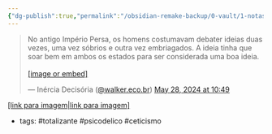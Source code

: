 ```yaml
---
{"dg-publish":true,"permalink":"/obsidian-remake-backup/0-vault/1-notas-literais/blogueragem/no-antigo-imperio-persa-os-homens-debatiam-duas-vezes/","tags":["totalizante","psicodelico","ceticismo"],"dgHomeLink":true,"dgShowLocalGraph":true,"dgShowFileTree":true,"dgEnableSearch":true,"noteIcon":""}
---
```


<blockquote class="bluesky-embed" data-bluesky-uri="at://did:plc:7basl7ubtjeyh5pzsbevmurg/app.bsky.feed.post/3ktkmzemwfd2d" data-bluesky-cid="bafyreig5vq76eizefh5avsyq2ixttuu4zbf2jwu5scnnhljj2cab6yzkj4"><p lang="pt">No antigo Império Persa, os homens costumavam debater ideias duas vezes, uma vez sóbrios e outra vez embriagados. A ideia tinha que soar bem em ambos os estados para ser considerada uma boa ideia.<br><br><a href="https://bsky.app/profile/did:plc:7basl7ubtjeyh5pzsbevmurg/post/3ktkmzemwfd2d?ref_src=embed">[image or embed]</a></p>&mdash; Inércia Decisória (<a href="https://bsky.app/profile/did:plc:7basl7ubtjeyh5pzsbevmurg?ref_src=embed">@walker.eco.br</a>) <a href="https://bsky.app/profile/did:plc:7basl7ubtjeyh5pzsbevmurg/post/3ktkmzemwfd2d?ref_src=embed">May 28, 2024 at 10:49</a></blockquote><script async src="https://embed.bsky.app/static/embed.js" charset="utf-8"></script>

[[link para imagem\|link para imagem]](https://bsky.app/profile/walker.eco.br/post/3ktkmzemwfd2d) 
- tags: #totalizante #psicodelico #ceticismo 